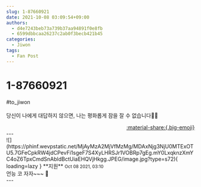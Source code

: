 ```yaml
---
slug: 1-87660921
date: 2021-10-08 03:09:54+09:00
authors:
  - d4e7243beb73a739b37aa94891f0e8fb
  - 6599dbbcaa26237c2ab0f3becb421b45
categories:
  - Jiwon
tags:
  - Fan Post
---
```


# 1-87660921

<div class="post-container" markdown="1">
<div class="content-container md-sidebar__scrollwrap" markdown="1">

\#to_jiwon<br><br>당신이 나에게 대답하지 않으면, 나는 평화롭게 잠을 잘 수 없습니다🥺😭

</div>
</div>

<div style="text-align: right;" markdown="1">
<a href="https://weverse.io/fromis9/fanpost/1-87660921" style="text-align: right;">:material-share:{.big-emoji}</a>
</div>
---

<div class="comments-container md-sidebar__scrollwrap" markdown="1">
<div class="comment" markdown="1">
<div class='id-container' markdown="1">
![](https://phinf.wevpstatic.net/MjAyMzA2MjVfMzMg/MDAxNjg3NjU0MTExOTU5.7GFeCpkRW4jdCPevFi1sgeF7S4XyLHRSJr1VOBRp7gEg.mY0LxqknzXmYC4oZ6TpxCmdSnAbldBctUiaEHQVjHkgg.JPEG/image.jpg?type=s72){ loading=lazy }
**<span class="artist">지원</span>** <small>Oct 08 2021, 03:10</small><br>
</div>
<div class='comment-body' markdown="1">
언능 코 자자~~~ 🥰
</div>
</div>
</div>
---
